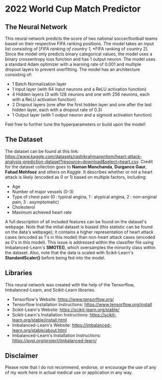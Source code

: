 # 2022 World Cup Match Predictor

## The Neural Network

This neural network predicts the score of two national soccer/football teams based on their respective FIFA ranking positions. The model takes an input list consisting of [*FIFA ranking of country 1*, *FIFA ranking of country 2]. Since the model only predicts binary categorical values, the model uses a binary crossentropy loss function and has 1 output neuron. The model uses a standard Adam optimizer with a learning rate of 0.001 and multiple dropout layers to prevent overfitting. The model has an architecture consisting of:
- 1 Batch Normalization layer
- 1 Input layer (with 64 input neurons and a ReLU activation function)
- 4 Hidden layers (3 with 128 neurons and one with 256 neurons, each with a ReLU activation function)
- 2 Dropout layers (one after the first hidden layer and one after the last hidden layer, each with a dropout rate of 0.3)
- 1 Output layer (with 1 output neuron and a sigmoid activation function)

Feel free to further tune the hyperparameters or build upon the model!

## The Dataset
The dataset can be found at this link: https://www.kaggle.com/datasets/rashikrahmanpritom/heart-attack-analysis-prediction-dataset?resource=download&select=heart.csv. Credit for the dataset collection goes to **Naman Manchanda**, **Durgance Gaur**, **Fahad Mehfooz** and others on *Kaggle*. It describes whether or not a heart attack is likely (encoded as 0 or 1) based on multiple factors, including:
- Age
- Number of major vessels (0-3)
- Type of chest pain (0 : typical angina, 1 : atypical angina, 2 :  non-anginal pain, 3 : asymptomatic) 
- Cholesterol
- Maximum achieved heart rate

A full description of all included features can be found on the dataset's webpage. Note that the initial dataset is biased (this statistic can be found on the data's webpage); it contains a higher representation of heart attack cases (encoded as 1's in this model) than non-heart attack cases (encoded as 0's in this model). This issue is addressed within the classifier file using  Imbalanced-Learn's **SMOTE()**, which oversamples the minority class within the dataset. Also, note that the data is scaled with Scikit-Learn's **StandardScaler()** before being fed into the model. 

## Libraries
This neural network was created with the help of the Tensorflow, Imbalanced-Learn, and Scikit-Learn libraries.
- Tensorflow's Website: https://www.tensorflow.org/
- Tensorflow Installation Instructions: https://www.tensorflow.org/install
- Scikit-Learn's Website: https://scikit-learn.org/stable/
- Scikit-Learn's Installation Instructions: https://scikit-learn.org/stable/install.html
- Imbalanced-Learn's Website: https://imbalanced-learn.org/stable/about.html
- Imbalanced-Learn's Installation Instructions: https://pypi.org/project/imbalanced-learn/

## Disclaimer
Please note that I do not recommend, endorse, or encourage the use of any of my work here in actual medical use or application in any way. 
